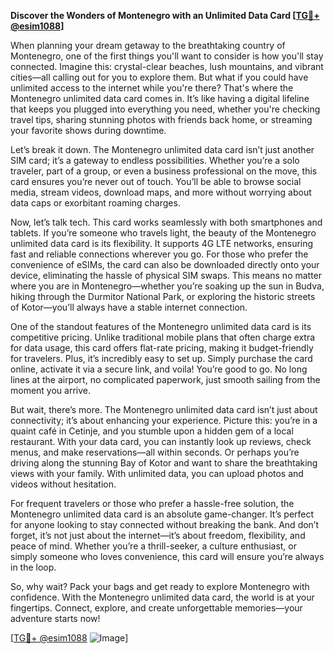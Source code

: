 **Discover the Wonders of Montenegro with an Unlimited Data Card [[TG💪+ @esim1088](https://t.me/s/esim1088)]**

When planning your dream getaway to the breathtaking country of Montenegro, one of the first things you'll want to consider is how you'll stay connected. Imagine this: crystal-clear beaches, lush mountains, and vibrant cities—all calling out for you to explore them. But what if you could have unlimited access to the internet while you're there? That's where the Montenegro unlimited data card comes in. It’s like having a digital lifeline that keeps you plugged into everything you need, whether you're checking travel tips, sharing stunning photos with friends back home, or streaming your favorite shows during downtime.

Let’s break it down. The Montenegro unlimited data card isn’t just another SIM card; it’s a gateway to endless possibilities. Whether you’re a solo traveler, part of a group, or even a business professional on the move, this card ensures you’re never out of touch. You’ll be able to browse social media, stream videos, download maps, and more without worrying about data caps or exorbitant roaming charges. 

Now, let’s talk tech. This card works seamlessly with both smartphones and tablets. If you’re someone who travels light, the beauty of the Montenegro unlimited data card is its flexibility. It supports 4G LTE networks, ensuring fast and reliable connections wherever you go. For those who prefer the convenience of eSIMs, the card can also be downloaded directly onto your device, eliminating the hassle of physical SIM swaps. This means no matter where you are in Montenegro—whether you’re soaking up the sun in Budva, hiking through the Durmitor National Park, or exploring the historic streets of Kotor—you’ll always have a stable internet connection.

One of the standout features of the Montenegro unlimited data card is its competitive pricing. Unlike traditional mobile plans that often charge extra for data usage, this card offers flat-rate pricing, making it budget-friendly for travelers. Plus, it’s incredibly easy to set up. Simply purchase the card online, activate it via a secure link, and voila! You’re good to go. No long lines at the airport, no complicated paperwork, just smooth sailing from the moment you arrive.

But wait, there’s more. The Montenegro unlimited data card isn’t just about connectivity; it’s about enhancing your experience. Picture this: you’re in a quaint café in Cetinje, and you stumble upon a hidden gem of a local restaurant. With your data card, you can instantly look up reviews, check menus, and make reservations—all within seconds. Or perhaps you’re driving along the stunning Bay of Kotor and want to share the breathtaking views with your family. With unlimited data, you can upload photos and videos without hesitation.

For frequent travelers or those who prefer a hassle-free solution, the Montenegro unlimited data card is an absolute game-changer. It’s perfect for anyone looking to stay connected without breaking the bank. And don’t forget, it’s not just about the internet—it’s about freedom, flexibility, and peace of mind. Whether you’re a thrill-seeker, a culture enthusiast, or simply someone who loves convenience, this card will ensure you’re always in the loop.

So, why wait? Pack your bags and get ready to explore Montenegro with confidence. With the Montenegro unlimited data card, the world is at your fingertips. Connect, explore, and create unforgettable memories—your adventure starts now!

[[TG💪+ @esim1088](https://t.me/s/esim1088) ![Image](https://i.postimg.cc/Y0z9fWf4/image.png)]